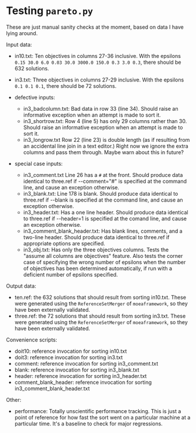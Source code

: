 # Testing `pareto.py`

These are just manual sanity checks at the moment, based on data I have lying around.

Input data:

* in10.txt:  Ten objectives in columns 27-36 inclusive.  With the epsilons `0.15 30.0 6.0 0.03 30.0 3000.0 150.0 0.3 3.0 0.3`, there should be 632 solutions.
* in3.txt:  Three objectives in columns 27-29 inclusive.  With the epsilons `0.1 0.1 0.1`, there should be 72 solutions.

* defective inputs:
    * in3_badcolumn.txt:  Bad data in row 33 (line 34).  Should raise an informative exception when an attempt is made to sort it.
    * in3_shortrow.txt:  Row 4 (line 5) has only 29 columns rather than 30.  Should raise an informative exception when an attempt is made to sort it.
    * in3_longrow.txt  Row 22 (line 23) is double length (as if resulting from an accidental line join in a text editor.)  Right now we ignore the extra columns and pass them through.  Maybe warn about this in future?
* special case inputs:
    * in3_comment.txt  Line 26 has a `#` at the front.  Should produce data identical to three.ref if --comment="#" is specified at the command line, and cause an exception otherwise.
    * in3_blank.txt:  Line 178 is blank.  Should produce data identical to three.ref if --blank is specified at the command line, and cause an exception otherwise.
    * in3_header.txt:  Has a one line header.  Should produce data identical to three.ref if --header=1 is specified at the comand line, and cause an exception otherwise.
    * in3_comment_blank_header.txt:  Has blank lines, comments, and a two-line header.  Should produce data identical to three.ref if appropriate options are specified.
    * in3_obj.txt:  Has only the three objectives columns.  Tests the "assume all columns are objectives" feature.  Also tests the corner case of specifying the wrong number of epsilons when the number of objectives has been determined automatically, if run with a deficient number of epsilons specified.

Output data:

* ten.ref: the 632 solutions that should result from sorting in10.txt.  These were generated using the `ReferenceSetMerger` of `moeaframework`, so they have been externally validated.
* three.ref: the 72 solutions that should result from sorting in3.txt.  These were generated using the `ReferenceSetMerger` of `moeaframework`, so they have been externally validated.

Convenience scripts:

* doit10: reference invocation for sorting in10.txt
* doit3: reference invocation for sorting in3.txt
* comment: reference invocation for sorting in3_comment.txt
* blank: reference invocation for sorting in3_blank.txt
* header: reference invocation for sorting in3_header.txt
* comment_blank_header: reference invocation for sorting in3_comment_blank_header.txt

Other:

* performance: Totally unscientific performance tracking.  This is just a point of reference for how fast the sort went on a particular machine at a particular time.  It's a baseline to check for major regressions.
